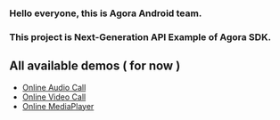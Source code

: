### Hello everyone, this is Agora Android team.

### This project is Next-Generation API Example of Agora SDK.

## All available demos ( for now )
- [Online Audio Call][basicAudio]
- [Online Video Call][basicVideo]
- [Online MediaPlayer][advancedMediaPlayer]

<br/>
<br/>

[basicAudio]: app/src/main/java/io/agora/ng_api/ui/fragment/JoinChannelAudioFragment.java
[basicVideo]: app/src/main/java/io/agora/ng_api/ui/fragment/JoinChannelVideoFragment.java
[advancedMediaPlayer]: app/src/main/java/io/agora/ng_api/ui/fragment/MediaPlayerFragment.java